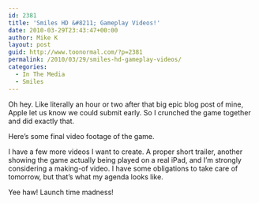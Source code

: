 ```yaml
---
id: 2381
title: 'Smiles HD &#8211; Gameplay Videos!'
date: 2010-03-29T23:43:47+00:00
author: Mike K
layout: post
guid: http://www.toonormal.com/?p=2381
permalink: /2010/03/29/smiles-hd-gameplay-videos/
categories:
  - In The Media
  - Smiles
---
```

Oh hey. Like literally an hour or two after that big epic blog post of mine, Apple let us know we could submit early. So I crunched the game together and did exactly that.

Here&#8217;s some final video footage of the game.

<center>
  </p> 
  
  <p>
    </center>
  </p>
  
  <p>
    I have a few more videos I want to create. A proper short trailer, another showing the game actually being played on a real iPad, and I&#8217;m strongly considering a making-of video. I have some obligations to take care of tomorrow, but that&#8217;s what my agenda looks like.
  </p>
  
  <p>
    Yee haw! Launch time madness!
  </p>